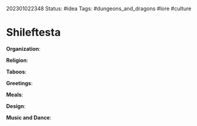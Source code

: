 202301022348
Status: #idea
Tags: #dungeons_and_dragons #lore #culture

# Shileftesta

**Organization**:

**Religion**:

**Taboos**:

**Greetings**:

**Meals**:

**Design**:

**Music and Dance**:
